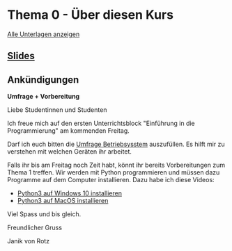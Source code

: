 # Thema 0 - Über diesen Kurs
[Alle Unterlagen anzeigen](https://github.com/janikvonrotz/python.casa/tree/main/topic-0)

## [Slides](slides.md)  
## Ankündigungen

**Umfrage + Vorbereitung**

Liebe Studentinnen und Studenten

Ich freue mich auf den ersten Unterrichtsblock "Einführung in die Programmierung" am kommenden Freitag.

Darf ich euch bitten die [Umfrage Betriebsysstem](https://moodle.medizintechnik-hf.ch/mod/choice/view.php?id=4491) auszufüllen. Es hilft mir zu verstehen mit welchen Geräten ihr arbeitet.

Falls ihr bis am Freitag noch Zeit habt, könnt ihr bereits Vorbereitungen zum Thema 1 treffen. Wir werden mit Python programmieren und müssen dazu Programme auf dem Computer installieren. Dazu habe ich diese Videos:

* [Python3 auf Windows 10 installieren](https://www.youtube.com/watch?v=hr1P_F7Vp9Y)  
* [Python3 auf MacOS installieren](https://www.youtube.com/watch?v=1xMT1Tzskrg)

Viel Spass und bis gleich.

Freundlicher Gruss

Janik von Rotz